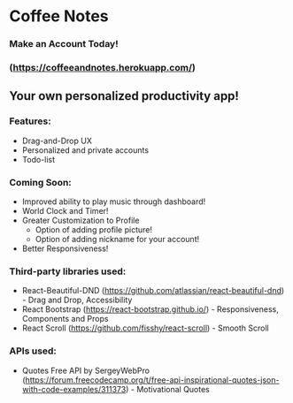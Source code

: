# Coffee Notes
### Make an Account Today!
### (https://coffeeandnotes.herokuapp.com/)

## Your own personalized productivity app!

### Features:
* Drag-and-Drop UX
* Personalized and private accounts
* Todo-list

### Coming Soon:
* Improved ability to play music through dashboard!
* World Clock and Timer!
* Greater Customization to Profile
  * Option of adding profile picture!
  * Option of adding nickname for your account!
* Better Responsiveness!

### Third-party libraries used:
* React-Beautiful-DND (https://github.com/atlassian/react-beautiful-dnd) - Drag and Drop, Accessibility
* React Bootstrap (https://react-bootstrap.github.io/) - Responsiveness, Components and Props
* React Scroll (https://github.com/fisshy/react-scroll) - Smooth Scroll

### APIs used:
* Quotes Free API by SergeyWebPro (https://forum.freecodecamp.org/t/free-api-inspirational-quotes-json-with-code-examples/311373) - Motivational Quotes
